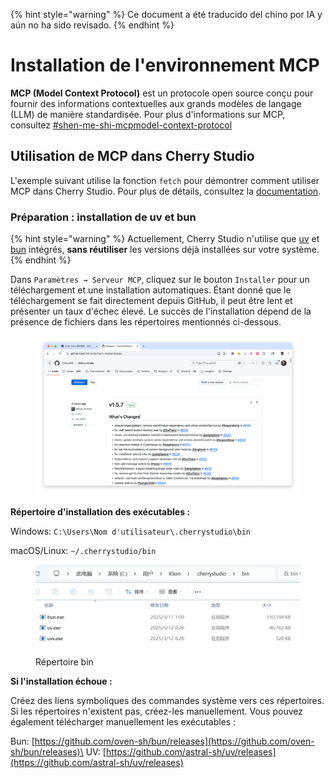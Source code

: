 
{% hint style="warning" %}
Ce document a été traducido del chino por IA y aún no ha sido revisado.
{% endhint %}

# Installation de l'environnement MCP

**MCP (Model Context Protocol)** est un protocole open source conçu pour fournir des informations contextuelles aux grands modèles de langage (LLM) de manière standardisée. Pour plus d'informations sur MCP, consultez [#shen-me-shi-mcpmodel-context-protocol](../../question-contact/knowledge.md#shen-me-shi-mcpmodel-context-protocol "mention")

## Utilisation de MCP dans Cherry Studio

L'exemple suivant utilise la fonction `fetch` pour démontrer comment utiliser MCP dans Cherry Studio. Pour plus de détails, consultez la [documentation](https://github.com/modelcontextprotocol/servers/tree/main/src/fetch).

### **Préparation : installation de uv et bun**

{% hint style="warning" %}
Actuellement, Cherry Studio n'utilise que [uv](https://github.com/astral-sh/uv) et [bun](https://github.com/oven-sh/bun) intégrés, **sans réutiliser** les versions déjà installées sur votre système.
{% endhint %}

Dans `Paramètres → Serveur MCP`, cliquez sur le bouton `Installer` pour un téléchargement et une installation automatiques. Étant donné que le téléchargement se fait directement depuis GitHub, il peut être lent et présenter un taux d'échec élevé. Le succès de l'installation dépend de la présence de fichiers dans les répertoires mentionnés ci-dessous.

<figure><img src="../../.gitbook/assets/image (2) (1).png" alt=""><figcaption></figcaption></figure>

**Répertoire d'installation des exécutables :**

Windows: `C:\Users\Nom d'utilisateur\.cherrystudio\bin`

macOS/Linux: `~/.cherrystudio/bin`

<figure><img src="../../.gitbook/assets/MCP-cherrystudio_bin_文件夹.png" alt=""><figcaption><p>Répertoire bin</p></figcaption></figure>

**Si l'installation échoue :**

Créez des liens symboliques des commandes système vers ces répertoires. Si les répertoires n'existent pas, créez-les manuellement. Vous pouvez également télécharger manuellement les exécutables :

Bun: [https://github.com/oven-sh/bun/releases](https://github.com/oven-sh/bun/releases)\
UV: [https://github.com/astral-sh/uv/releases](https://github.com/astral-sh/uv/releases)